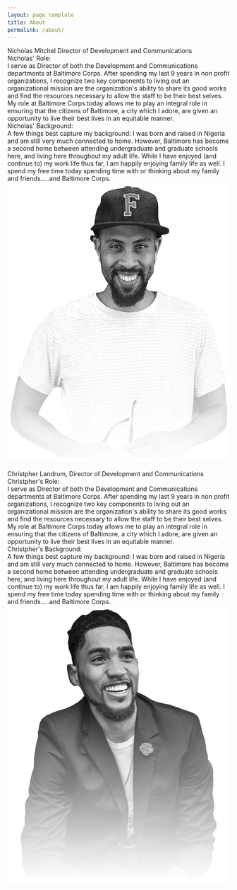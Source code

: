 ```yaml
---
layout: page_template
title: About
permalink: /about/
---
```




<div class="noisy_wrapper_member clearfix">
<div class="default_text_med half_float_left">
	<div class="wrapper_30 default_text_lg">Nicholas Mitchel Director of Development and Communications</div><!-- removed .member_bio_title -->
	<div class="default_text_lg">Nicholas' Role:</div>
	<div class="wrapper_30">I serve as Director of both the Development and Communications departments at Baltimore Corps. After spending my last 9 years in non profit organizations, I recognize two key components to living out an organizational mission are the organization's ability to share its good works and find the resources necessary to allow the staff to be their best selves. My role at Baltimore Corps today allows me to play an integral role in ensuring that the citizens of Baltimore, a city which I adore, are given an opportunity to live their best lives in an equitable manner.</div>
	<div class="default_text_lg">Nicholas' Background:</div>
	<div class="wrapper_30">A few things best capture my background: I was born and raised in Nigeria and am still very much connected to home. However, Baltimore has become a second home between attending undergraduate and graduate schools here, and living here throughout my adult life. While I have enjoyed (and continue to) my work life thus far, I am happily enjoying family life as well. I spend my free time today spending time with or thinking about my family and friends.....and Baltimore Corps.</div>
</div>
<div class="member_bio_img">
	<img src="/img/nick.png" />
</div>
</div>
<div class="member_spacer">&nbsp;</div>
<div class="noisy_wrapper_member clearfix">
<div class="default_text_med half_float_left">
	<div class="wrapper_30 default_text_lg">Christpher Landrum, Director of Development and Communications</div>
	<div class="default_text_lg">Christpher's Role:</div>
	<div class="wrapper_30">I serve as Director of both the Development and Communications departments at Baltimore Corps. After spending my last 9 years in non profit organizations, I recognize two key components to living out an organizational mission are the organization's ability to share its good works and find the resources necessary to allow the staff to be their best selves. My role at Baltimore Corps today allows me to play an integral role in ensuring that the citizens of Baltimore, a city which I adore, are given an opportunity to live their best lives in an equitable manner.</div>
	<div class="default_text_lg">Christpher's Background:</div>
	<div class="wrapper_30">A few things best capture my background: I was born and raised in Nigeria and am still very much connected to home. However, Baltimore has become a second home between attending undergraduate and graduate schools here, and living here throughout my adult life. While I have enjoyed (and continue to) my work life thus far, I am happily enjoying family life as well. I spend my free time today spending time with or thinking about my family and friends.....and Baltimore Corps.</div>
</div>
<div class="member_bio_img">
	<img src="/img/chris.png" />
</div>
